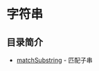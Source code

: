 # 字符串
## 目录简介
* [matchSubstring](https://github.com/Like-Drinking-water/algorithms/tree/master/string/matchSubstring) - 匹配子串
